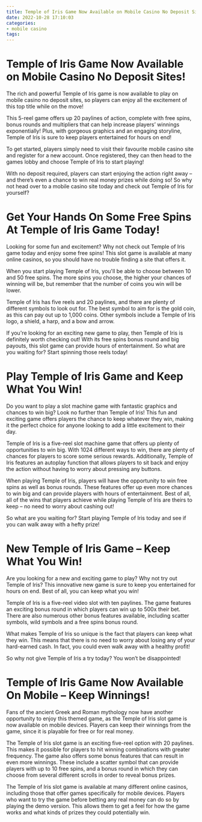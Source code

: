 ```yaml
---
title: Temple of Iris Game Now Available on Mobile Casino No Deposit Sites!
date: 2022-10-28 17:10:03
categories:
- mobile casino
tags:
---
```



#  Temple of Iris Game Now Available on Mobile Casino No Deposit Sites!

The rich and powerful Temple of Iris game is now available to play on mobile casino no deposit sites, so players can enjoy all the excitement of this top title while on the move!

This 5-reel game offers up 20 paylines of action, complete with free spins, bonus rounds and multipliers that can help increase players’ winnings exponentially! Plus, with gorgeous graphics and an engaging storyline, Temple of Iris is sure to keep players entertained for hours on end!

To get started, players simply need to visit their favourite mobile casino site and register for a new account. Once registered, they can then head to the games lobby and choose Temple of Iris to start playing!

With no deposit required, players can start enjoying the action right away – and there’s even a chance to win real money prizes while doing so! So why not head over to a mobile casino site today and check out Temple of Iris for yourself?

#  Get Your Hands On Some Free Spins At Temple of Iris Game Today!

Looking for some fun and excitement? Why not check out Temple of Iris game today and enjoy some free spins! This slot game is available at many online casinos, so you should have no trouble finding a site that offers it.

When you start playing Temple of Iris, you'll be able to choose between 10 and 50 free spins. The more spins you choose, the higher your chances of winning will be, but remember that the number of coins you win will be lower.

Temple of Iris has five reels and 20 paylines, and there are plenty of different symbols to look out for. The best symbol to aim for is the gold coin, as this can pay out up to 1,000 coins. Other symbols include a Temple of Iris logo, a shield, a harp, and a bow and arrow.

If you're looking for an exciting new game to play, then Temple of Iris is definitely worth checking out! With its free spins bonus round and big payouts, this slot game can provide hours of entertainment. So what are you waiting for? Start spinning those reels today!

#  Play Temple of Iris Game and Keep What You Win!

Do you want to play a slot machine game with fantastic graphics and chances to win big? Look no further than Temple of Iris! This fun and exciting game offers players the chance to keep whatever they win, making it the perfect choice for anyone looking to add a little excitement to their day.

Temple of Iris is a five-reel slot machine game that offers up plenty of opportunities to win big. With 1024 different ways to win, there are plenty of chances for players to score some serious rewards. Additionally, Temple of Iris features an autoplay function that allows players to sit back and enjoy the action without having to worry about pressing any buttons.

When playing Temple of Iris, players will have the opportunity to win free spins as well as bonus rounds. These features offer up even more chances to win big and can provide players with hours of entertainment. Best of all, all of the wins that players achieve while playing Temple of Iris are theirs to keep – no need to worry about cashing out!

So what are you waiting for? Start playing Temple of Iris today and see if you can walk away with a hefty prize!

#  New Temple of Iris Game – Keep What You Win!

Are you looking for a new and exciting game to play? Why not try out Temple of Iris? This innovative new game is sure to keep you entertained for hours on end. Best of all, you can keep what you win!

Temple of Iris is a five-reel video slot with ten paylines. The game features an exciting bonus round in which players can win up to 500x their bet. There are also numerous other bonus features available, including scatter symbols, wild symbols and a free spins bonus round.

What makes Temple of Iris so unique is the fact that players can keep what they win. This means that there is no need to worry about losing any of your hard-earned cash. In fact, you could even walk away with a healthy profit!

So why not give Temple of Iris a try today? You won’t be disappointed!

#  Temple of Iris Game Now Available On Mobile – Keep Winnings!

Fans of the ancient Greek and Roman mythology now have another opportunity to enjoy this themed game, as the Temple of Iris slot game is now available on mobile devices. Players can keep their winnings from the game, since it is playable for free or for real money.

The Temple of Iris slot game is an exciting five-reel option with 20 paylines. This makes it possible for players to hit winning combinations with greater frequency. The game also offers some bonus features that can result in even more winnings. These include a scatter symbol that can provide players with up to 10 free spins, and a bonus round in which they can choose from several different scrolls in order to reveal bonus prizes.

The Temple of Iris slot game is available at many different online casinos, including those that offer games specifically for mobile devices. Players who want to try the game before betting any real money can do so by playing the demo version. This allows them to get a feel for how the game works and what kinds of prizes they could potentially win.